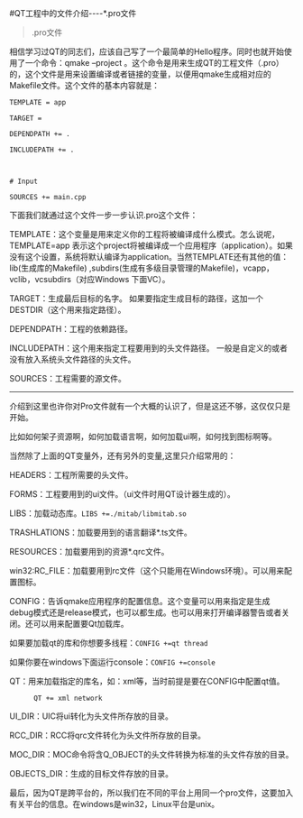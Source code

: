 #QT工程中的文件介绍----*.pro文件

> .pro文件

相信学习过QT的同志们，应该自己写了一个最简单的Hello程序。同时也就开始使用了一个命令：qmake –project 。这个命令是用来生成QT的工程文件（.pro）的，这个文件是用来设置编译或者链接的变量，以便用qmake生成相对应的Makefile文件。这个文件的基本内容就是：

    TEMPLATE = app
    
    TARGET =
    
    DEPENDPATH += .
    
    INCLUDEPATH += .
    
     
    
    # Input
    
    SOURCES += main.cpp
    
 

下面我们就通过这个文件一步一步认识.pro这个文件：

TEMPLATE：这个变量是用来定义你的工程将被编译成什么模式。怎么说呢，TEMPLATE=app 表示这个project将被编译成一个应用程序（application）。如果没有这个设置，系统将默认编译为application。当然TEMPLATE还有其他的值：lib(生成库的Makefile) ,subdirs(生成有多级目录管理的Makefile)，vcapp，vclib，vcsubdirs（对应Windows 下面VC）。

TARGET：生成最后目标的名字。
如果要指定生成目标的路径，这加一个DESTDIR（这个用来指定路径）。

DEPENDPATH：工程的依赖路径。

INCLUDEPATH：这个用来指定工程要用到的头文件路径。
 一般是自定义的或者没有放入系统头文件路径的头文件。

SOURCES：工程需要的源文件。

----------


介绍到这里也许你对Pro文件就有一个大概的认识了，但是这还不够，这仅仅只是开始。

比如如何架子资源啊，如何加载语言啊，如何加载ui啊，如何找到图标啊等。

 

当然除了上面的QT变量外，还有另外的变量,这里只介绍常用的：

HEADERS：工程所需要的头文件。

FORMS：工程要用到的ui文件。（ui文件时用QT设计器生成的）。

LIBS：加载动态库。`LIBS +=./mitab/libmitab.so`

TRASHLATIONS：加载要用到的语言翻译*.ts文件。

RESOURCES：加载要用到的资源*.qrc文件。

win32:RC_FILE：加载要用到rc文件（这个只能用在Windows环境）。可以用来配置图标。

CONFIG：告诉qmake应用程序的配置信息。这个变量可以用来指定是生成debug模式还是release模式，也可以都生成。也可以用来打开编译器警告或者关闭。还可以用来配置要Qt加载库。



如果要加载qt的库和你想要多线程：`CONFIG +=qt thread`

如果你要在windows下面运行console：`CONFIG +=console`

QT：用来加载指定的库名，如：xml等，当时前提是要在CONFIG中配置qt值。

          QT += xml network

 

UI_DIR：UIC将ui转化为头文件所存放的目录。

RCC_DIR：RCC将qrc文件转化为头文件所存放的目录。

MOC_DIR：MOC命令将含Q_OBJECT的头文件转换为标准的头文件存放的目录。

OBJECTS_DIR：生成的目标文件存放的目录。

最后，因为QT是跨平台的，所以我们在不同的平台上用同一个pro文件，这要加入有关平台的信息。在windows是win32，Linux平台是unix。